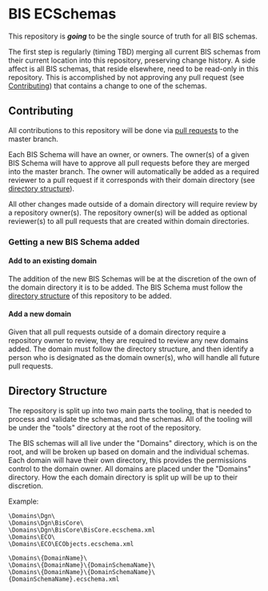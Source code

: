 # BIS ECSchemas

This repository is __*going*__ to be the single source of truth for all BIS schemas.

The first step is regularly (timing TBD) merging all current BIS schemas from their current location into this repository, preserving change history. A side affect is all BIS schemas, that reside elsewhere, need to be read-only in this repository. This is accomplished by not approving any pull request (see [Contributing](#contributing)) that contains a change to one of the schemas.

## Contributing

All contributions to this repository will be done via [pull requests](https://docs.github.com/en/github/collaborating-with-pull-requests/proposing-changes-to-your-work-with-pull-requests/about-pull-requests) to the master branch.

Each BIS Schema will have an owner, or owners. The owner(s) of a given BIS Schema will have to approve all pull requests before they are merged into the master branch. The owner will automatically be added as a required reviewer to a pull request if it corresponds with their domain directory (see [directory structure](#directory-structure)).

All other changes made outside of a domain directory will require review by a repository owner(s). The repository owner(s) will be added as optional reviewer(s) to all pull requests that are created within domain directories.

### Getting a new BIS Schema added

#### Add to an existing domain

The addition of the new BIS Schemas will be at the discretion of the own of the domain directory it is to be added. The BIS Schema must follow the [directory structure](#directory-structure) of this repository to be added.

#### Add a new domain

Given that all pull requests outside of a domain directory require a repository owner to review, they are required to review any new domains added. The domain must follow the directory structure, and then identify a person who is designated as the domain owner(s), who will handle all future pull requests.

## Directory Structure

The repository is split up into two main parts the tooling, that is needed to process and validate the schemas, and the schemas. All of the tooling will be under the "tools" directory at the root of the repository.  

The BIS schemas will all live under the "Domains" directory, which is on the root, and will be broken up based on domain and the individual schemas. Each domain will have their own directory, this provides the permissions control to the domain owner. All domains are placed under the "Domains" directory. How the each domain directory is split up will be up to their discretion.

Example:
```
\Domains\Dgn\
\Domains\Dgn\BisCore\
\Domains\Dgn\BisCore\BisCore.ecschema.xml
\Domains\ECO\
\Domains\ECO\ECObjects.ecschema.xml

\Domains\{DomainName}\
\Domains\{DomainName}\{DomainSchemaName}\
\Domains\{DomainName}\{DomainSchemaName}\{DomainSchemaName}.ecschema.xml
```
